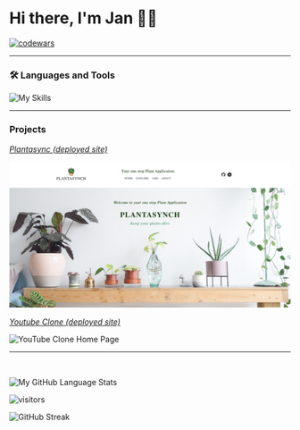 # Hi there, I'm Jan 👋🏽
<!--
**JC-MT/JC-MT** is a ✨ _special_ ✨ repository because its `README.md` (this file) appears on your GitHub profile. -->
[![codewars](https://www.codewars.com/users/JC-MT/badges/small)](https://www.codewars.com/users/JC-MT)

---

### 🛠 Languages and Tools

![My Skills](https://skillicons.dev/icons?i=html,css,sass,tailwind,js,ts,react,nodejs,express,postgres,git,netlify,heroku,firebase,vite,vscode)

---

### Projects

<!-- .projects {
    display: flex;
    flex-direction: row;
    gap: 2rem;
}
.home:hover {
    opacity: .9;
    cursor: pointer;
}
.home {
    height: 85%;
    width: 100%;
} -->
[_Plantasync (deployed site)_](https://plantasync.netlify.app/)

<img alt='Plantasync Welcome Page' width='600' src='https://github.com/JC-MT/Plantasynch/blob/main/front-end/public/asset/WelcomePage.png?raw=true' />

<br>

[_Youtube Clone (deployed site)_](https://9tube.netlify.app/)

<img alt='YouTube Clone Home Page' width='600' src='https://user-images.githubusercontent.com/794551/174869076-44044157-e8b5-4f71-a315-5e7e958c6b7d.png'/>

---

<br>

![My GitHub Language Stats](https://github-readme-stats.vercel.app/api/top-langs/?username=JC-MT&langs_count=5&theme=tokyonight&layout=compact)

![visitors](https://github-readme-stats.vercel.app/api?username=JC-MT&show_icons=true&hide_border=true&include_all_commits=true&theme=tokyonight)

![GitHub Streak](https://github-readme-streak-stats.herokuapp.com/?user=JC-MT&theme=tokyonight)
